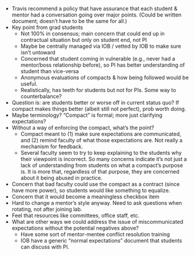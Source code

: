 * Travis recommend a policy that have assurance that each student & mentor had a conversation going over major points. (Could be written document; doesn’t have to be the same for all.)
* Key point from grad students
    * Not 100% in consensus; main concern that could end up in contractual situation but only on student end, not PI
    * Maybe be centrally managed via IOB / vetted by IOB to make sure isn’t untoward
    * Concerned that student coming in vulnerable (e.g., never had a mentor/boss relationship before), so PI has better understanding of student than vice-versa
    * Anonymous evaluations of compacts & how being followed would be useful.
    * Realistically, has teeth for students but not for PIs. Some way to counterbalance?
* Question is: are students better or worse off in current status quo? If compact makes things better (albeit still not perfect), prob worth doing.
* Maybe terminology? “Compact” is formal; more just clarifying expectations?
* Without a way of enforcing the compact, what’s the point?
    * Compact meant to (1) make sure expectations are communicated, and (2) remind faculty of what those expectations are. Not really a mechanism for feedback.
    * Several faculty seem to try to keep explaining to the students why their viewpoint is incorrect. So many concerns indicate it’s not just a lack of understanding from students on what a compact’s purpose is. It is more that, regardless of that purpose, they are concerned about it being abused in practice.
* Concern that bad faculty could use the compact as a contract (since have more power), so students would like something to equalize.
* Concern that it would become a meaningless checkbox item
* Hard to change a mentor’s style anyway. Need to ask questions when rotating, not after joining lab.
* Feel that resources like committees, office staff, etc.
* What are other ways we could address the issue of miscommunicated expectations without the potential negatives above?
    * Have some sort of mentor-mentee conflict resolution training
    * IOB have a generic “normal expectations” document that students can discuss with PI.

